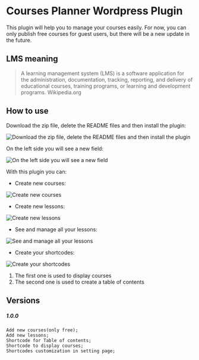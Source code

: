 # Courses Planner Wordpress Plugin
This plugin will help you to manage your courses easily. For now, you can only publish free courses for guest users, but there will be a new update in the future.

## LMS meaning
>A learning management system (LMS) is a software application for the administration, documentation, tracking, reporting, and delivery of educational courses, training programs, or learning and development programs. Wikipedia.org

## How to use
Download the zip file, delete the README files and then install the plugin:

![Download the zip file, delete the README files and then install the plugin](https://i.imgur.com/7BcmAjB.png)

On the left side you will see a new field:

![On the left side you will see a new field](https://i.imgur.com/ubsHXI6.png)

With this plugin you can:

* Create new courses:

![Create new courses](https://i.imgur.com/pCE3iop.png)

* Create new lessons:

![Create new lessons](https://i.imgur.com/5gQwPPo.png)

* See and manage all your lessons:

![See and manage all your lessons](https://i.imgur.com/aeW3mMZ.png)

* Create your shortcodes:

![Create your shortcodes](https://i.imgur.com/z27MTmU.png)
1. The first one is used to display courses
2. The second one is used to create a table of contents
## Versions
##### 1.0.0
```
Add new courses(only free);
Add new lessons;
Shortcode for Table of contents;
Shortcode to display courses;
Shortcodes customization in setting page;
```
